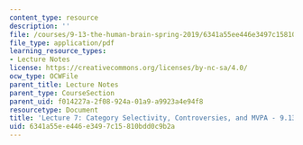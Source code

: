 ```yaml
---
content_type: resource
description: ''
file: /courses/9-13-the-human-brain-spring-2019/6341a55ee446e3497c15810bdd0c9b2a_MIT9_13S19_L07.pdf
file_type: application/pdf
learning_resource_types:
- Lecture Notes
license: https://creativecommons.org/licenses/by-nc-sa/4.0/
ocw_type: OCWFile
parent_title: Lecture Notes
parent_type: CourseSection
parent_uid: f014227a-2f08-924a-01a9-a9923a4e94f8
resourcetype: Document
title: 'Lecture 7: Category Selectivity, Controversies, and MVPA - 9.13 Spring 2019'
uid: 6341a55e-e446-e349-7c15-810bdd0c9b2a
---
```

